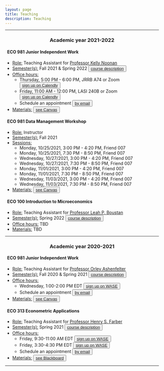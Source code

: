 ```yaml
---
layout: page
title: Teaching
description: Teaching
---
```


<hr />

### <center>Academic year 2021-2022</center>

#### &nbsp; ECO 981 Junior Independent Work
* <u>Role:</u> Teaching Assistant for <a href="https://economics.princeton.edu/people/">Professor Kelly Noonan</a>
* <u>Semester(s):</u> Fall 2021 & Spring 2022 <button type="button" class="btn btn-xs btn-default"><a href="https://economics.princeton.edu/undergraduate-program/independent-work/junior-independent-work/">course description</a></button>
* <u>Office hours:</u> 
  - Thursday, 5:00 PM - 6:00 PM, JRRB A74 or Zoom <button type="button" class="btn btn-xs btn-default"><a href="https://calendly.com/christine-cai/eco-981-ai-office-hours">sign up on Calendly</a></button>
  - Friday, 11:00 AM - 12:00 PM, LASI 240B or Zoom <button type="button" class="btn btn-xs btn-default"><a href="https://calendly.com/christine-cai/eco-981-ai-office-hours">sign up on Calendly</a></button>
  - Schedule an appointment <button type="button" class="btn btn-xs btn-default"><a href="mailto:christine.cai@princeton.edu">by email</a></button>
* <u>Materials:</u> <button type="button" class="btn btn-xs btn-default"><a href="https://princeton.instructure.com/groups/5404/pages">see Canvas</a></button>

#### &nbsp; ECO 981 Data Management Workshop
* <u>Role:</u> Instructor
* <u>Semester(s):</u> Fall 2021 
* <u>Sessions:</u> 
  - Monday, 10/25/2021, 3:00 PM - 4:20 PM, Friend 007
  - Monday, 10/25/2021, 7:30 PM - 8:50 PM, Friend 007
  - Wednesday, 10/27/2021, 3:00 PM - 4:20 PM, Friend 007
  - Wednesday, 10/27/2021, 7:30 PM - 8:50 PM, Friend 007
  - Monday, 11/01/2021, 3:00 PM - 4:20 PM, Friend 007
  - Monday, 11/01/2021, 7:30 PM - 8:50 PM, Friend 007
  - Wednesday, 11/03/2021, 3:00 PM - 4:20 PM, Friend 007
  - Wednesday, 11/03/2021, 7:30 PM - 8:50 PM, Friend 007
* <u>Materials:</u> <button type="button" class="btn btn-xs btn-default"><a href="https://princeton.instructure.com/courses/5014/modules">see Canvas</a></button>
  
#### &nbsp; ECO 100 Introduction to Microeconomics
* <u>Role:</u> Teaching Assistant for <a href="https://scholar.princeton.edu/lboustan/home">Professor Leah P. Boustan</a>
* <u>Semester(s):</u> Spring 2022 <button type="button" class="btn btn-xs btn-default"><a href="https://registrar.princeton.edu/course-offerings/course-details?term=1224&courseid=001381">course description</a></button>
* <u>Office hours:</u> TBD
* <u>Materials:</u> TBD

<hr />

### <center>Academic year 2020-2021</center>

#### &nbsp; ECO 981 Junior Independent Work
* <u>Role:</u> Teaching Assistant for <a href="https://irs.princeton.edu/people/orley-c-ashenfelter">Professor Orley Ashenfelter</a>
* <u>Semester(s):</u> Fall 2020 & Spring 2021 <button type="button" class="btn btn-xs btn-default"><a href="https://economics.princeton.edu/undergraduate-program/independent-work/junior-independent-work/">course description</a></button>
* <u>Office hours:</u> 
  - Wednesday, 1:00-2:00 PM EDT <button type="button" class="btn btn-xs btn-default"><a href="https://wase.princeton.edu">sign up on WASE</a></button>
  - Schedule an appointment <button type="button" class="btn btn-xs btn-default"><a href="mailto:christine.cai@princeton.edu">by email</a></button>
* <u>Materials:</u> <button type="button" class="btn btn-xs btn-default"><a href="https://princeton.instructure.com/groups/1110/pages">see Canvas</a></button>

#### &nbsp; ECO 313 Econometric Applications
* <u>Role:</u> Teaching Assistant for <a href="https://irs.princeton.edu/people/henry-farber">Professor Henry S. Farber</a>
* <u>Semester(s):</u> Spring 2021 <button type="button" class="btn btn-xs btn-default"><a href="https://registrar.princeton.edu/course-offerings/course-details?term=1214&courseid=001395">course description</a></button>
* <u>Office hours:</u>
  - Friday, 9:30-11:00 AM EDT <button type="button" class="btn btn-xs btn-default"><a href="https://wase.princeton.edu">sign up on WASE</a></button>
  - Friday, 3:30-4:30 PM EDT <button type="button" class="btn btn-xs btn-default"><a href="https://wase.princeton.edu">sign up on WASE</a></button>
  - Schedule an appointment <button type="button" class="btn btn-xs btn-default"><a href="mailto:christine.cai@princeton.edu">by email</a></button>
* <u>Materials:</u> <button type="button" class="btn btn-xs btn-default"><a href="https://blackboard.princeton.edu">see Blackboard</a></button>

<hr />
